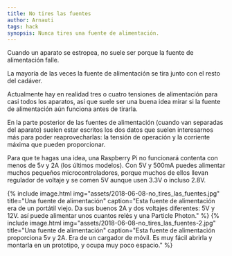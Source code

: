 ```yaml
---
title: No tires las fuentes
author: Arnauti
tags: hack
synopsis: Nunca tires una fuente de alimentación.
---
```


Cuando un aparato se estropea, no suele ser porque la fuente de alimentación falle.

La mayoría de las veces la fuente de alimentación se tira junto con el resto del cadáver.

Actualmente hay en realidad tres o cuatro tensiones de alimentación para casi todos los aparatos, así que suele ser una buena idea mirar si la fuente de alimentación aún funciona antes de tirarla.

En la parte posterior de las fuentes de alimentación (cuando van separadas del aparato) suelen estar escritos los dos datos que suelen interesarnos más para poder reaprovecharlas: la tensión de operación y la corriente máxima que pueden proporcionar.

Para que te hagas una idea, una Raspberry Pi no funcionará contenta con menos de 5v y 2A (los últimos modelos). Con 5V y 500mA puedes alimentar muchos pequeños microcontroladores, porque muchos de ellos llevan regulador de voltaje y se comen 5V aunque usen 3.3V o incluso 2.8V.

{% include image.html
  img="assets/2018-06-08-no_tires_las_fuentes.jpg"
  title="Una fuente de alimentación"
  caption="Esta fuente de alimentación era de un portátil viejo. Da sus buenos 2A y dos voltajes diferentes: 5V y 12V. así puede alimentar unos cuantos relés y una Particle Photon."
 %}
{% include image.html
  img="assets/2018-06-08-no_tires_las_fuentes-2.jpg"
  title="Una fuente de alimentación"
  caption="Esta fuente de alimentación proporciona 5v y 2A. Era de un cargador de móvil. Es muy fácil abrirla y montarla en un prototipo, y ocupa muy poco espacio."
 %}
